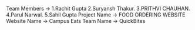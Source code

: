 Team Members -> 1.Rachit Gupta
                2.Suryansh Thakur.
                3.PRITHVI CHAUHAN.
                4.Parul Narwal.
                5.Sahil Gupta
Project Name -> FOOD ORDERING WEBSITE 
Website Name -> Campus Eats
Team Name -> QuickBites
